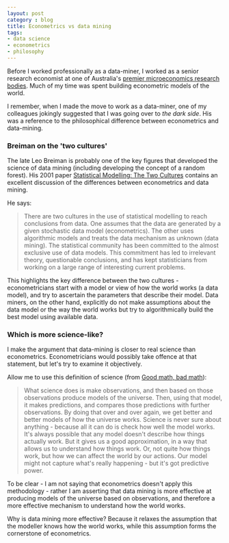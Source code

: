 ```yaml
---
layout: post
category : blog
title: Econometrics vs data mining
tags:
- data science
- econometrics
- philosophy
---
```


Before I worked professionally as a data-miner, I worked as a senior research economist at one of Australia's [premier
microeconomics research bodies](http://www.pc.gov.au). Much of my time was spent building econometric models of the world.

I remember, when I made the move to work as a data-miner, one of my colleagues jokingly suggested that I was going
over to _the dark side_. His was a reference to the philosophical difference between econometrics and data-mining.

### Breiman on the 'two cultures'

The late Leo Breiman is probably one of the key figures that developed the science of data mining (including developing
the concept of a random forest). His 2001 paper [Statistical Modelling: The Two Cultures](http://projecteuclid.org/DPubS/Repository/1.0/Disseminate?view=body&id=pdf_1&handle=euclid.ss/1009213726)
contains an excellent discussion of the differences between econometrics and data mining.

He says:

>   There are two cultures in the use of statistical modelling to reach
    conclusions from data. One assumes that the data are generated by a
    given stochastic data model (econometrics). The other uses algorithmic
    models and treats the data mechanism as unknown (data mining). The
    statistical community has been committed to the almost exclusive use of
    data models. This commitment has led to irrelevant theory, questionable
    conclusions, and has kept statisticians from working on a large range of
    interesting current problems.

This highlights the key difference between the two cultures - econometricians start with a model or view
of how the world works (a data model), and try to ascertain the parameters that describe their model. Data miners,
on the other hand, explicitly do not make assumptions about the data model or the way the world works but try
to algorithmically build the best model using available data.

### Which is more science-like?

I make the argument that data-mining is closer to real science than econometrics. Econometricians would possibly take
offence at that statement, but let's try to examine it objectively.

Allow me to use this definition of science (from [Good math, bad math](http://scientopia.org/blogs/goodmath/2013/11/12/vortex-math-returns/)):

>   What science does is make observations, and then based on those observations
    produce models of the universe. Then, using that model, it makes predictions,
    and compares those predictions with further observations. By doing that over
    and over again, we get better and better models of how the universe works.
    Science is never sure about anything - because all it can do is check how well
    the model works. It's always possible that any model doesn't describe how things
    actually work. But it gives us a good approximation, in a way that allows us to
    understand how things work. Or, not quite how things work, but how we can affect
    the world by our actions. Our model might not capture what's really happening -
    but it's got predictive power.

To be clear - I am not saying that econometrics doesn't apply this methodology - rather I am asserting that
data mining is more effective at producing models of the universe based on observations, and therefore a more effective
mechanism to understand how the world works.

Why is data mining more effective? Because it relaxes the assumption that the modeller knows how the world works,
while this assumption forms the cornerstone of econometrics.



